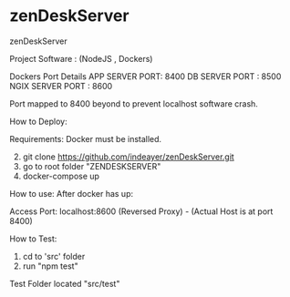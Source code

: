 # zenDeskServer
zenDeskServer

Project Software : (NodeJS , Dockers)

Dockers Port Details 
APP SERVER PORT: 8400
DB SERVER PORT : 8500
NGIX SERVER PORT : 8600

Port mapped to 8400 beyond to prevent localhost software crash.

How to Deploy:

Requirements: Docker must be installed.

2) git clone https://github.com/indeayer/zenDeskServer.git 
3) go to root folder "ZENDESKSERVER"
4) docker-compose up 

How to use:
After docker has up:

Access Port: localhost:8600 (Reversed Proxy) -  (Actual Host is at port 8400)

How to Test:
1) cd to 'src' folder 
2) run 
   "npm test"

Test Folder located "src/test"
